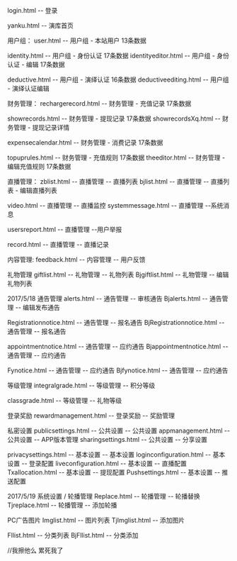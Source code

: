 login.html  -- 登录

yanku.html  -- 演库首页


用户组：
user.html -- 用户组  -  本站用户  13条数据

identity.html -- 用户组 - 身份认证  17条数据
identityeditor.html -- 用户组 - 身份认证 - 编辑  17条数据

deductive.html -- 用户组 - 演绎认证  16条数据
deductiveediting.html  -- 用户组 - 演绎认证编辑

财务管理：
rechargerecord.html   -- 财务管理 - 充值记录 17条数据

showrecords.html   -- 财务管理 - 提现记录 17条数据
showrecordsXq.html   -- 财务管理 - 提现记录详情

expensecalendar.html  -- 财务管理 - 消费记录 17条数据

topuprules.html   --  财务管理 - 充值规则 17条数据
theeditor.html   --  财务管理 - 编辑充值规则 17条数据

直播管理：
zblist.html -- 直播管理  -- 直播列表
bjlist.html -- 直播管理  -- 直播列表 - 编辑直播列表

video.html  -- 直播管理 -- 直播监控
systemmessage.html  -- 直播管理  --系统消息

usersreport.html  -- 直播管理  --用户举报

record.html -- 直播管理  -- 直播记录

内容管理:
feedback.html  -- 内容管理  --  用户反馈

礼物管理
giftlist.html -- 礼物管理  -- 礼物列表
Bjgiftlist.html -- 礼物管理  -- 编辑礼物列表

2017/5/18
通告管理
alerts.html -- 通告管理  -- 审核通告
Bjalerts.html -- 通告管理  -- 编辑发布通告

Registrationnotice.html  -- 通告管理  -- 报名通告
BjRegistrationnotice.html  -- 通告管理  -- 报名通告


appointmentnotice.html  -- 通告管理  -- 应约通告
Bjappointmentnotice.html  -- 通告管理  -- 应约通告


Fynotice.html  -- 通告管理  -- 应约通告
Bjfynotice.html  -- 通告管理  -- 应约通告

等级管理
integralgrade.html  -- 等级管理 -- 积分等级

classgrade.html  -- 等级管理 -- 礼物等级

登录奖励
rewardmanagement.html  --  登录奖励 -- 奖励管理

私密设置
publicsettings.html -- 公共设置  -- 公共设置
appmanagement.html  -- 公共设置 -- APP版本管理
sharingsettings.html  -- 公共设置 -- 分享设置

privacysettings.html  -- 基本设置 -- 基本设置
loginconfiguration.html  -- 基本设置 -- 登录配置
liveconfiguration.html  -- 基本设置 -- 直播配置
Txallocation.html  -- 基本设置 -- 提现配置
Pushsettings.html  -- 基本设置 -- 推送配置

2017/5/19
系统设置 / 轮播管理
Replace.html  -- 轮播管理 -- 轮播替换
Tjreplace.html  -- 轮播管理 -- 添加轮播

PC广告图片
Imglist.html -- 图片列表
TjImglist.html -- 添加图片

Fllist.html -- 分类列表
BjFllist.html -- 分类添加


//我擦他么  累死我了
